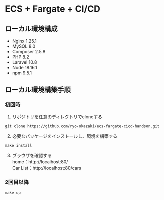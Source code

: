 # ECS + Fargate + CI/CD

## ローカル環境構成
- Nginx 1.25.1
- MySQL 8.0
- Composer 2.5.8
- PHP 8.2
- Laravel 10.8
- Node 18.16.1
- npm 9.5.1

## ローカル環境構築手順
### 初回時
1. リポジトリを任意のディレクトリでcloneする
```
git clone https://github.com/ryo-okazaki/ecs-fargate-cicd-handson.git
```

2. 必要なパッケージをインストールし、環境を構築する
```
make install
```

3. ブラウザを確認する  
   home：http://localhost:80/  
   Car List：http://localhost:80/cars

### 2回目以降
```
make up
```